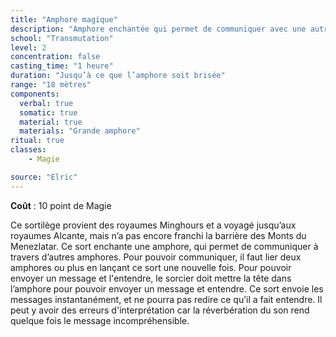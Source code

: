 ```yaml
---
title: "Amphore magique"
description: "Amphore enchantée qui permet de communiquer avec une autre amphore"
school: "Transmutation"
level: 2
concentration: false
casting_time: "1 heure"
duration: "Jusqu’à ce que l’amphore soit brisée"
range: "18 mètres"
components:
  verbal: true
  somatic: true
  material: true
  materials: "Grande amphore"
ritual: true
classes:
    - Magie

source: "Elric"
---
```

**Coût** : 10 point de Magie  

Ce sortilège provient des royaumes Minghours et a voyagé jusqu’aux royaumes Alcante, mais n’a pas encore franchi la barrière des Monts du Menezlatar. Ce sort enchante une amphore, qui permet de communiquer à travers d’autres amphores. Pour pouvoir communiquer, il faut lier deux amphores ou plus en lançant ce sort une nouvelle fois. Pour pouvoir envoyer un message et l'entendre, le sorcier doit mettre la tête dans l’amphore pour pouvoir envoyer un message et entendre. Ce sort envoie les messages instantanément, et ne pourra pas redire ce qu’il a fait entendre. Il peut y avoir des erreurs d'interprétation car la réverbération du son rend quelque fois le message incompréhensible.    
